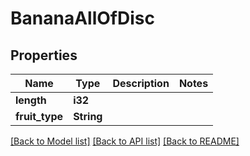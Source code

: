 # BananaAllOfDisc

## Properties

Name | Type | Description | Notes
------------ | ------------- | ------------- | -------------
**length** | **i32** |  | 
**fruit_type** | **String** |  | 

[[Back to Model list]](../README.md#documentation-for-models) [[Back to API list]](../README.md#documentation-for-api-endpoints) [[Back to README]](../README.md)


